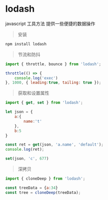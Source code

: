 # lodash

javascript 工具方法 提供一些便捷的数据操作

> 安装

``` bash
npm install lodash
```

> 节流和防抖

``` javascript
import { throttle, bounce } from 'lodash';

throttle(() => {
    console.log('exec')
}, 1000, { leading:true, tailing: true });

```

> 获取和设置属性

``` javascript
import { get, set } from 'lodash';

let json = {
    a:{
        name:'t'
    },
    b:5
}

const ret = get(json, 'a.name', 'default');
console.log(ret);

set(json, 'c', 677)
```

> 深拷贝

``` javascript
import { cloneDeep } from 'lodash';

const treeData = {a:34}
const tree = cloneDeep(treeData);
```

